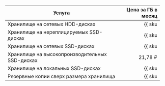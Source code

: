 | Услуга                                  | Цена за ГБ в месяц                                                  |
| ----- | ----: |
| Хранилище на сетевых HDD-дисках         | {{ sku|RUB|mdb.cluster.network-hdd.pg|month|string }}               |
| Хранилище на нереплицируемых SSD-дисках | {{ sku|RUB|mdb.cluster.network-ssd-nonreplicated.pg|month|string }} |
| Хранилище на сетевых SSD-дисках         | {{ sku|RUB|mdb.cluster.network-nvme.pg|month|string }}              |
| Хранилище на высокопроизводительных SSD-дисках | 21,78 ₽ |
| Хранилище на локальных SSD-дисках       | {{ sku|RUB|mdb.cluster.local-nvme.pg|month|string }}                |
| Резервные копии сверх размера хранилища | {{ sku|RUB|mdb.cluster.pg.backup|month|string }}                    |
